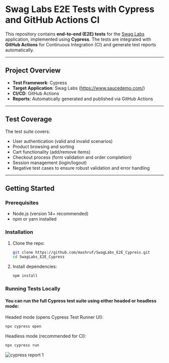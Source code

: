 # Swag Labs E2E Tests with Cypress and GitHub Actions CI

This repository contains **end-to-end (E2E) tests** for the [Swag Labs](https://www.saucedemo.com/) application, implemented using **Cypress**. The tests are integrated with **GitHub Actions** for Continuous Integration (CI) and generate test reports automatically.

---

## Project Overview

- **Test Framework**: Cypress
- **Target Application**: Swag Labs (https://www.saucedemo.com/)
- **CI/CD**: GitHub Actions
- **Reports**: Automatically generated and published via GitHub Actions

---

## Test Coverage

The test suite covers:

- User authentication (valid and invalid scenarios)
- Product browsing and sorting
- Cart functionality (add/remove items)
- Checkout process (form validation and order completion)
- Session management (login/logout)
- Negative test cases to ensure robust validation and error handling

---

## Getting Started

### Prerequisites

- Node.js (version 14+ recommended)
- npm or yarn installed

### Installation

1. Clone the repo:

   ```bash
   git clone https://github.com/mashruf/SwagLabs_E2E_Cypress.git
   cd SwagLabs_E2E_Cypress

2. Install dependencies:
  
   ```bash
   npm install


### Running Tests Locally

#### You can run the full Cypress test suite using either headed or headless mode:
Headed mode (opens Cypress Test Runner UI):

   ```bash
   npx cypress open
```
Headless mode (recommended for CI):
   
   ```bash
   npx cypress run
```
![cypress report 1](https://github.com/user-attachments/assets/a18536a7-cbc7-40e4-bee6-f7127b316a60)

